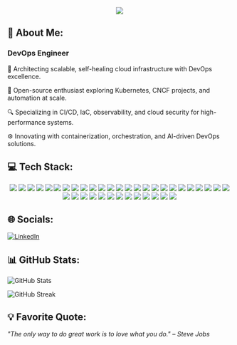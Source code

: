 <p align="center">
  <img src="https://readme-typing-svg.demolab.com?font=Fira+Code&size=24&pause=1000&color=00FF00&center=true&width=600&lines=👋+Hello%2C+Tech+Visionaries!;🚀+I+am+Tripti+Singh.;💻+DevOps+Engineer+%7C+Cloud+Enthusiast;+Automating+the+Future+of+Infrastructure!" />
</p>

## 💫 About Me:
### DevOps Engineer  

🚀 Architecting scalable, self-healing cloud infrastructure with DevOps excellence.  

🌱 Open-source enthusiast exploring Kubernetes, CNCF projects, and automation at scale.  

🔍 Specializing in CI/CD, IaC, observability, and cloud security for high-performance systems.  

⚙️ Innovating with containerization, orchestration, and AI-driven DevOps solutions.  

## 💻 Tech Stack:
<p align="center">
  <img src="https://img.shields.io/badge/Shell_Script-%2312100E.svg?style=for-the-badge&logo=gnu-bash&logoColor=white" />
  <img src="https://img.shields.io/badge/Python-%2314354C.svg?style=for-the-badge&logo=python&logoColor=white" />
  <img src="https://img.shields.io/badge/AWS-%23FF9900.svg?style=for-the-badge&logo=amazon-aws&logoColor=white" />
  <img src="https://img.shields.io/badge/Jenkins-%23D24939.svg?style=for-the-badge&logo=jenkins&logoColor=white" />
  <img src="https://img.shields.io/badge/GitLab_CI-%23FC6D26.svg?style=for-the-badge&logo=gitlab&logoColor=white" />
  <img src="https://img.shields.io/badge/Git-%23F05032.svg?style=for-the-badge&logo=git&logoColor=white" />
  <img src="https://img.shields.io/badge/GitHub_Actions-%232088FF.svg?style=for-the-badge&logo=github-actions&logoColor=white" />
  <img src="https://img.shields.io/badge/Docker-%230db7ed.svg?style=for-the-badge&logo=docker&logoColor=white" />
  <img src="https://img.shields.io/badge/Gradle-%2302303A.svg?style=for-the-badge&logo=gradle&logoColor=white" />
  <img src="https://img.shields.io/badge/Grafana-%23F46800.svg?style=for-the-badge&logo=grafana&logoColor=white" />
  <img src="https://img.shields.io/badge/Notion-%23000000.svg?style=for-the-badge&logo=notion&logoColor=white" />
  <img src="https://img.shields.io/badge/Kubernetes-%23326CE5.svg?style=for-the-badge&logo=kubernetes&logoColor=white" />
  <img src="https://img.shields.io/badge/Prometheus-%23E6522C.svg?style=for-the-badge&logo=prometheus&logoColor=white" />
  <img src="https://img.shields.io/badge/Terraform-%237B42BC.svg?style=for-the-badge&logo=terraform&logoColor=white" />
  <img src="https://img.shields.io/badge/Ansible-%23EE0000.svg?style=for-the-badge&logo=ansible&logoColor=white" />
  <img src="https://img.shields.io/badge/AWS-%23FF9900.svg?style=for-the-badge&logo=amazonaws&logoColor=white" />
  <img src="https://img.shields.io/badge/EC2-%230072C6.svg?style=for-the-badge&logo=amazonaws&logoColor=white" />
  <img src="https://img.shields.io/badge/S3-%239C9C9C.svg?style=for-the-badge&logo=amazonaws&logoColor=white" />
  <img src="https://img.shields.io/badge/RDS-%23007DBC.svg?style=for-the-badge&logo=amazonaws&logoColor=white" />
  <img src="https://img.shields.io/badge/Lambda-%23FF9900.svg?style=for-the-badge&logo=awslambda&logoColor=white" />
  <img src="https://img.shields.io/badge/VPC-%23005C99.svg?style=for-the-badge&logo=amazonaws&logoColor=white" />
  <img src="https://img.shields.io/badge/IAM-%230079C1.svg?style=for-the-badge&logo=amazonaws&logoColor=white" />
  
  <!-- DevOps & Infra -->
  <img src="https://img.shields.io/badge/CloudFormation-%23D34E00.svg?style=for-the-badge&logo=amazonaws&logoColor=white" />
  <img src="https://img.shields.io/badge/CloudWatch-%23232F3E.svg?style=for-the-badge&logo=amazonaws&logoColor=white" />
  <img src="https://img.shields.io/badge/CloudTrail-%23232F3E.svg?style=for-the-badge&logo=amazonaws&logoColor=white" />

  <!-- CI/CD -->
  <img src="https://img.shields.io/badge/CodePipeline-%23232F3E.svg?style=for-the-badge&logo=amazonaws&logoColor=white" />
  <img src="https://img.shields.io/badge/CodeBuild-%23F29111.svg?style=for-the-badge&logo=amazonaws&logoColor=white" />
  <img src="https://img.shields.io/badge/CodeDeploy-%23F29111.svg?style=for-the-badge&logo=amazonaws&logoColor=white" />
  <img src="https://img.shields.io/badge/CodeCommit-%231F4F93.svg?style=for-the-badge&logo=amazonaws&logoColor=white" />

  <!-- Networking & CDN -->
  <img src="https://img.shields.io/badge/Route_53-%233B82F6.svg?style=for-the-badge&logo=amazonaws&logoColor=white" />
  <img src="https://img.shields.io/badge/API_Gateway-%23232F3E.svg?style=for-the-badge&logo=amazonaws&logoColor=white" />
  <img src="https://img.shields.io/badge/CloudFront-%23FF9900.svg?style=for-the-badge&logo=amazonaws&logoColor=white" />

  <!-- Containers & Orchestration -->
  <img src="https://img.shields.io/badge/ECS-%23FF9900.svg?style=for-the-badge&logo=amazonaws&logoColor=white" />
  <img src="https://img.shields.io/badge/EKS-%23326CE5.svg?style=for-the-badge&logo=amazonaws&logoColor=white" />

  <!-- Serverless & Messaging -->
  <img src="https://img.shields.io/badge/SNS-%23232F3E.svg?style=for-the-badge&logo=amazonaws&logoColor=white" />
  <img src="https://img.shields.io/badge/SQS-%23232F3E.svg?style=for-the-badge&logo=amazonaws&logoColor=white" />

  <!-- Monitoring & Security -->
  <img src="https://img.shields.io/badge/GuardDuty-%230F0F0F.svg?style=for-the-badge&logo=amazonaws&logoColor=white" />
  <img src="https://img.shields.io/badge/Secrets_Manager-%23D62549.svg?style=for-the-badge&logo=amazonaws&logoColor=white" />
</p>

## 🌐 Socials:
[![LinkedIn](https://img.shields.io/badge/LinkedIn-%230077B5.svg?style=for-the-badge&logo=linkedin&logoColor=white)](https://www.linkedin.com/in/-triptisingh/)

## 📊 GitHub Stats:
![GitHub Stats](https://github-readme-stats.vercel.app/api?username=Trptisingh&show_icons=true&theme=tokyonight)  

![GitHub Streak](https://github-readme-streak-stats.herokuapp.com/?user=Trptisingh&theme=radical)  


## 💡 Favorite Quote:
*"The only way to do great work is to love what you do." – Steve Jobs*  
